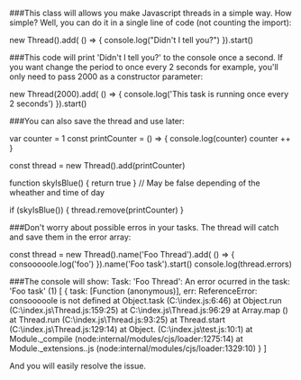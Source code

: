 ###This class will allows you make Javascript threads in a simple way. How simple? Well, you can do it in a single line of code (not counting the import):

  new Thread().add( () => { console.log("Didn't I tell you?") }).start()

###This code will print 'Didn't I tell you?' to the console once a second. If you want change the period to once every 2 seconds for example, you'll only need to pass 2000 as a constructor parameter:

  new Thread(2000).add( () => { console.log('This task is running once every 2 seconds') }).start()

###You can also save the thread and use later:

  var counter = 1
  const printCounter = () => {
    console.log(counter)
    counter ++
  }

  const thread = new Thread().add(printCounter)

  function skyIsBlue() { return true } // May be false depending of the wheather and time of day

  if (skyIsBlue()) { thread.remove(printCounter) }
  
###Don't worry about possible erros in your tasks. The thread will catch and save them in the error array:

  const thread = new Thread().name('Foo Thread').add( () => { consooooole.log('foo') }).name('Foo task').start()
  console.log(thread.errors)
  
###The console will show: 
  Task: 'Foo Thread': An error ocurred in the task: 'Foo task' (1)
  [
    {
      task: [Function (anonymous)],
      err: ReferenceError: consooooole is not defined
          at Object.task (C:\index.js:6:46)
          at Object.run (C:\index.js\Thread.js:159:25)
          at C:\index.js\Thread.js:96:29
          at Array.map (<anonymous>)
          at Thread.run (C:\index.js\Thread.js:93:25)
          at Thread.start (C:\index.js\Thread.js:129:14)
          at Object.<anonymous> (C:\index.js\test.js:10:1)
          at Module._compile (node:internal/modules/cjs/loader:1275:14)
          at Module._extensions..js (node:internal/modules/cjs/loader:1329:10)
    }
]

And you will easily resolve the issue.
